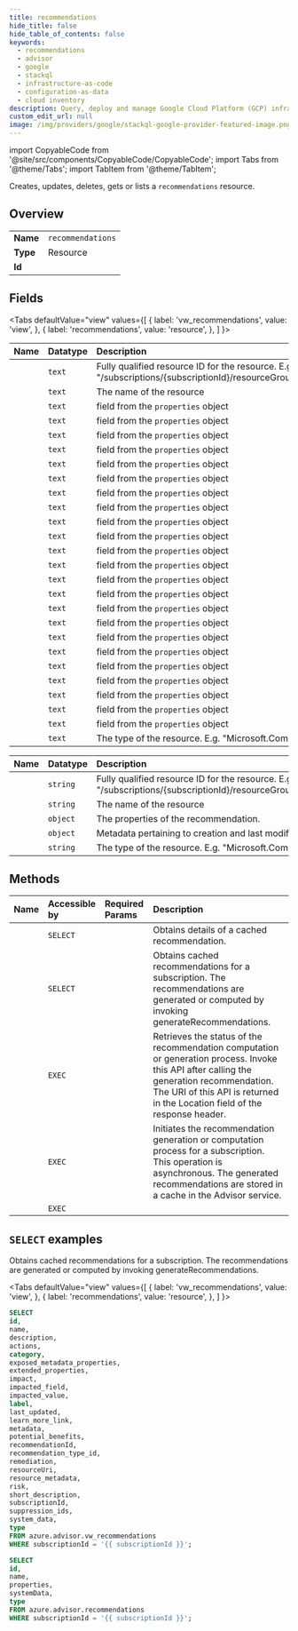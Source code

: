 ```yaml
---
title: recommendations
hide_title: false
hide_table_of_contents: false
keywords:
  - recommendations
  - advisor
  - google
  - stackql
  - infrastructure-as-code
  - configuration-as-data
  - cloud inventory
description: Query, deploy and manage Google Cloud Platform (GCP) infrastructure and resources using SQL
custom_edit_url: null
image: /img/providers/google/stackql-google-provider-featured-image.png
---
```


import CopyableCode from '@site/src/components/CopyableCode/CopyableCode';
import Tabs from '@theme/Tabs';
import TabItem from '@theme/TabItem';

Creates, updates, deletes, gets or lists a <code>recommendations</code> resource.

## Overview
<table><tbody>
<tr><td><b>Name</b></td><td><code>recommendations</code></td></tr>
<tr><td><b>Type</b></td><td>Resource</td></tr>
<tr><td><b>Id</b></td><td><CopyableCode code="azure.advisor.recommendations" /></td></tr>
</tbody></table>

## Fields
<Tabs
    defaultValue="view"
    values={[
        { label: 'vw_recommendations', value: 'view', },
        { label: 'recommendations', value: 'resource', },
    ]
}>
<TabItem value="view">

| Name | Datatype | Description |
|:-----|:---------|:------------|
| <CopyableCode code="id" /> | `text` | Fully qualified resource ID for the resource. E.g. "/subscriptions/{subscriptionId}/resourceGroups/{resourceGroupName}/providers/{resourceProviderNamespace}/{resourceType}/{resourceName}" |
| <CopyableCode code="name" /> | `text` | The name of the resource |
| <CopyableCode code="description" /> | `text` | field from the `properties` object |
| <CopyableCode code="actions" /> | `text` | field from the `properties` object |
| <CopyableCode code="category" /> | `text` | field from the `properties` object |
| <CopyableCode code="exposed_metadata_properties" /> | `text` | field from the `properties` object |
| <CopyableCode code="extended_properties" /> | `text` | field from the `properties` object |
| <CopyableCode code="impact" /> | `text` | field from the `properties` object |
| <CopyableCode code="impacted_field" /> | `text` | field from the `properties` object |
| <CopyableCode code="impacted_value" /> | `text` | field from the `properties` object |
| <CopyableCode code="label" /> | `text` | field from the `properties` object |
| <CopyableCode code="last_updated" /> | `text` | field from the `properties` object |
| <CopyableCode code="learn_more_link" /> | `text` | field from the `properties` object |
| <CopyableCode code="metadata" /> | `text` | field from the `properties` object |
| <CopyableCode code="potential_benefits" /> | `text` | field from the `properties` object |
| <CopyableCode code="recommendationId" /> | `text` | field from the `properties` object |
| <CopyableCode code="recommendation_type_id" /> | `text` | field from the `properties` object |
| <CopyableCode code="remediation" /> | `text` | field from the `properties` object |
| <CopyableCode code="resourceUri" /> | `text` | field from the `properties` object |
| <CopyableCode code="resource_metadata" /> | `text` | field from the `properties` object |
| <CopyableCode code="risk" /> | `text` | field from the `properties` object |
| <CopyableCode code="short_description" /> | `text` | field from the `properties` object |
| <CopyableCode code="subscriptionId" /> | `text` | field from the `properties` object |
| <CopyableCode code="suppression_ids" /> | `text` | field from the `properties` object |
| <CopyableCode code="system_data" /> | `text` | field from the `properties` object |
| <CopyableCode code="type" /> | `text` | The type of the resource. E.g. "Microsoft.Compute/virtualMachines" or "Microsoft.Storage/storageAccounts" |
</TabItem>
<TabItem value="resource">

| Name | Datatype | Description |
|:-----|:---------|:------------|
| <CopyableCode code="id" /> | `string` | Fully qualified resource ID for the resource. E.g. "/subscriptions/{subscriptionId}/resourceGroups/{resourceGroupName}/providers/{resourceProviderNamespace}/{resourceType}/{resourceName}" |
| <CopyableCode code="name" /> | `string` | The name of the resource |
| <CopyableCode code="properties" /> | `object` | The properties of the recommendation. |
| <CopyableCode code="systemData" /> | `object` | Metadata pertaining to creation and last modification of the resource. |
| <CopyableCode code="type" /> | `string` | The type of the resource. E.g. "Microsoft.Compute/virtualMachines" or "Microsoft.Storage/storageAccounts" |
</TabItem></Tabs>

## Methods
| Name | Accessible by | Required Params | Description |
|:-----|:--------------|:----------------|:------------|
| <CopyableCode code="get" /> | `SELECT` | <CopyableCode code="recommendationId, resourceUri" /> | Obtains details of a cached recommendation. |
| <CopyableCode code="list" /> | `SELECT` | <CopyableCode code="subscriptionId" /> | Obtains cached recommendations for a subscription. The recommendations are generated or computed by invoking generateRecommendations. |
| <CopyableCode code="exec_get_generate_status" /> | `EXEC` | <CopyableCode code="operationId, subscriptionId" /> | Retrieves the status of the recommendation computation or generation process. Invoke this API after calling the generation recommendation. The URI of this API is returned in the Location field of the response header. |
| <CopyableCode code="generate" /> | `EXEC` | <CopyableCode code="subscriptionId" /> | Initiates the recommendation generation or computation process for a subscription. This operation is asynchronous. The generated recommendations are stored in a cache in the Advisor service. |
| <CopyableCode code="predict" /> | `EXEC` | <CopyableCode code="subscriptionId" /> |  |

## `SELECT` examples

Obtains cached recommendations for a subscription. The recommendations are generated or computed by invoking generateRecommendations.

<Tabs
    defaultValue="view"
    values={[
        { label: 'vw_recommendations', value: 'view', },
        { label: 'recommendations', value: 'resource', },
    ]
}>
<TabItem value="view">

```sql
SELECT
id,
name,
description,
actions,
category,
exposed_metadata_properties,
extended_properties,
impact,
impacted_field,
impacted_value,
label,
last_updated,
learn_more_link,
metadata,
potential_benefits,
recommendationId,
recommendation_type_id,
remediation,
resourceUri,
resource_metadata,
risk,
short_description,
subscriptionId,
suppression_ids,
system_data,
type
FROM azure.advisor.vw_recommendations
WHERE subscriptionId = '{{ subscriptionId }}';
```
</TabItem>
<TabItem value="resource">


```sql
SELECT
id,
name,
properties,
systemData,
type
FROM azure.advisor.recommendations
WHERE subscriptionId = '{{ subscriptionId }}';
```
</TabItem></Tabs>

